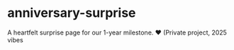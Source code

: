 # anniversary-surprise
A heartfelt surprise page for our 1-year milestone. ❤️ (Private project, 2025 vibes

